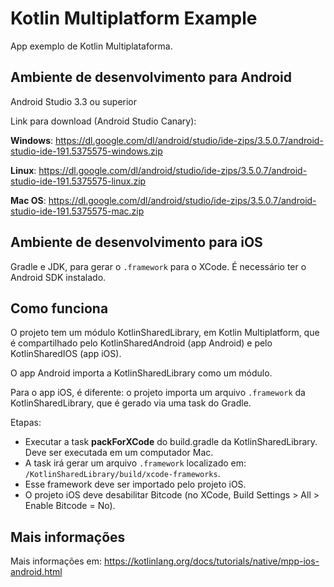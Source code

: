 # Kotlin Multiplatform Example

App exemplo de Kotlin Multiplataforma.

## Ambiente de desenvolvimento para Android

Android Studio 3.3 ou superior

Link para download (Android Studio Canary):

**Windows**: https://dl.google.com/dl/android/studio/ide-zips/3.5.0.7/android-studio-ide-191.5375575-windows.zip

**Linux**: https://dl.google.com/dl/android/studio/ide-zips/3.5.0.7/android-studio-ide-191.5375575-linux.zip

**Mac OS**: https://dl.google.com/dl/android/studio/ide-zips/3.5.0.7/android-studio-ide-191.5375575-mac.zip

## Ambiente de desenvolvimento para iOS

Gradle e JDK, para gerar o `.framework` para o XCode. É necessário ter o Android SDK instalado.

## Como funciona

O projeto tem um módulo KotlinSharedLibrary, em Kotlin Multiplatform, que é compartilhado pelo KotlinSharedAndroid (app Android) e pelo KotlinSharedIOS (app iOS).

O app Android importa a KotlinSharedLibrary como um módulo.

Para o app iOS, é diferente: o projeto importa um arquivo `.framework` da KotlinSharedLibrary, que é gerado via uma task do Gradle.

Etapas:

* Executar a task **packForXCode** do build.gradle da KotlinSharedLibrary. Deve ser executada em um computador Mac.
* A task irá gerar um arquivo `.framework` localizado em: `/KotlinSharedLibrary/build/xcode-frameworks`.
* Esse framework deve ser importado pelo projeto iOS.
* O projeto iOS deve desabilitar Bitcode (no XCode, Build Settings > All > Enable Bitcode = No).

## Mais informações

Mais informações em: https://kotlinlang.org/docs/tutorials/native/mpp-ios-android.html
